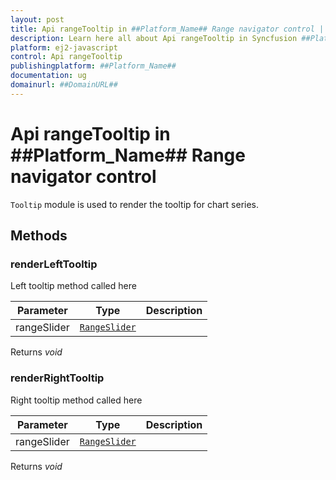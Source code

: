 ```yaml
---
layout: post
title: Api rangeTooltip in ##Platform_Name## Range navigator control | Syncfusion
description: Learn here all about Api rangeTooltip in Syncfusion ##Platform_Name## Range navigator control of Syncfusion Essential JS 2 and more.
platform: ej2-javascript
control: Api rangeTooltip 
publishingplatform: ##Platform_Name##
documentation: ug
domainurl: ##DomainURL##
---
```


# Api rangeTooltip in ##Platform_Name## Range navigator control

`Tooltip` module is used to render the tooltip for chart series.

## Methods

### renderLeftTooltip

Left tooltip method called here

| Parameter | Type | Description |
|------|------|-------------|
| rangeSlider |  [`RangeSlider`](./api-rangeSlider.html) | <br> |

Returns *void*

### renderRightTooltip

Right tooltip method called here

| Parameter | Type | Description |
|------|------|-------------|
| rangeSlider |  [`RangeSlider`](./api-rangeSlider.html) | <br> |

Returns *void*
